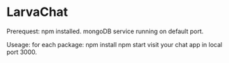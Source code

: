 # LarvaChat

Prerequest:
npm installed. 
mongoDB service running on default port.

Useage:
for each package:
  npm install
  npm start
visit your chat app in local port 3000.
